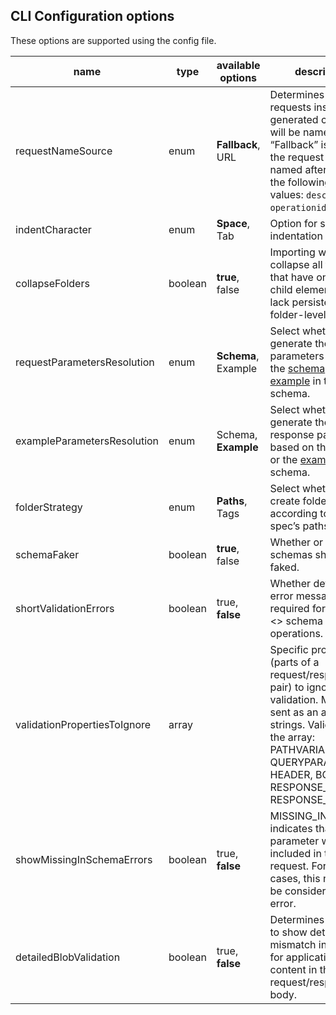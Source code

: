## CLI Configuration options

These options are supported using the config file.

| name                         | type    | available options   | description                                                                                                                                                                                                                                                                                 |
| ---------------------------- | ------- | ------------------- | ------------------------------------------------------------------------------------------------------------------------------------------------------------------------------------------------------------------------------------------------------------------------------------------- |
| requestNameSource            | enum    | **Fallback**, URL   | Determines how the requests inside the generated collection will be named. If “Fallback” is selected, the request will be named after one of the following schema values: `description`, `operationid`, `url`.                                                                              |
| indentCharacter              | enum    | **Space**, Tab      | Option for setting indentation character                                                                                                                                                                                                                                                    |
| collapseFolders              | boolean | **true**, false     | Importing will collapse all folders that have only one child element and lack persistent folder-level data.                                                                                                                                                                                 |
| requestParametersResolution  | enum    | **Schema**, Example | Select whether to generate the request parameters based on the [schema](https://github.com/OAI/OpenAPI-Specification/blob/master/versions/3.0.2.md#schemaObject) or the [example](https://github.com/OAI/OpenAPI-Specification/blob/master/versions/3.0.2.md#exampleObject) in the schema.  |
| exampleParametersResolution  | enum    | Schema, **Example** | Select whether to generate the response parameters based on the [schema](https://github.com/OAI/OpenAPI-Specification/blob/master/versions/3.0.2.md#schemaObject) or the [example](https://github.com/OAI/OpenAPI-Specification/blob/master/versions/3.0.2.md#exampleObject) in the schema. |
| folderStrategy               | enum    | **Paths**, Tags     | Select whether to create folders according to the spec’s paths or tags.                                                                                                                                                                                                                     |
| schemaFaker                  | boolean | **true**, false     | Whether or not schemas should be faked.                                                                                                                                                                                                                                                     |
| shortValidationErrors        | boolean | true, **false**     | Whether detailed error messages are required for request <> schema validation operations.                                                                                                                                                                                                   |
| validationPropertiesToIgnore | array   |                     | Specific properties (parts of a request/response pair) to ignore during validation. Must be sent as an array of strings. Valid inputs in the array: PATHVARIABLE, QUERYPARAM, HEADER, BODY, RESPONSE_HEADER, RESPONSE_BODY                                                                  |
| showMissingInSchemaErrors    | boolean | true, **false**     | MISSING_IN_SCHEMA indicates that an extra parameter was included in the request. For most use cases, this need not be considered an error.                                                                                                                                                  |
| detailedBlobValidation       | boolean | true, **false**     | Determines whether to show detailed mismatch information for application/json content in the request/response body.                                                                                                                                                                         |
